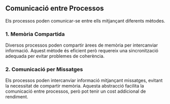 ## Comunicació entre Processos

Els processos poden comunicar-se entre ells mitjançant diferents mètodes.

### 1. Memòria Compartida
Diversos processos poden compartir àrees de memòria per intercanviar informació. Aquest mètode és eficient però requereix una sincronització adequada per evitar problemes de coherència.

### 2. Comunicació per Missatges
Els processos poden intercanviar informació mitjançant missatges, evitant la necessitat de compartir memòria. Aquesta abstracció facilita la comunicació entre processos, però pot tenir un cost addicional de rendiment.